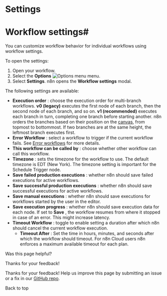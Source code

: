 # Settings

[ ](https://github.com/n8n-io/n8n-docs/edit/main/docs/workflows/settings.md "Edit this page")

# Workflow settings#

You can customize workflow behavior for individual workflows using workflow settings.

To open the settings:

  1. Open your workflow.
  2. Select the **Options** ![Options menu](../../_images/common-icons/three-dot-options-menu.png) menu.
  3. Select **Settings**. n8n opens the **Workflow settings** modal.



The following settings are available:

  * **Execution order** : choose the execution order for multi-branch workflows. **v0 (legacy)** executes the first node of each branch, then the second node of each branch, and so on. **v1 (recommended)** executes each branch in turn, completing one branch before starting another. n8n orders the branches based on their position on the [canvas](../../glossary/#canvas-n8n), from topmost to bottommost. If two branches are at the same height, the leftmost branch executes first.
  * **Error Workflow** : select a workflow to trigger if the current workflow fails. See [Error workflows](../../flow-logic/error-handling/) for more details.
  * **This workflow can be called by** : choose whether other workflow can call this workflow.
  * **Timezone** : sets the timezone for the workflow to use. The default timezone is EDT (New York). The timezone setting is important for the Schedule Trigger node.
  * **Save failed production executions** : whether n8n should save failed executions for active workflows.
  * **Save successful production executions** : whether n8n should save successful executions for active workflows.
  * **Save manual executions** : whether n8n should save executions for workflows started by the user in the editor.
  * **Save execution progress** : whether n8n should save execution data for each node. If set to **Save** , the workflow resumes from where it stopped in case of an error. This might increase latency.
  * **Timeout Workflow** : toggle to enable setting a duration after which n8n should cancel the current workflow execution.
    * **Timeout After** : Set the time in hours, minutes, and seconds after which the workflow should timeout. For n8n Cloud users n8n enforces a maximum available timeout for each plan.

Was this page helpful? 

Thanks for your feedback! 

Thanks for your feedback! Help us improve this page by submitting an issue or a fix in our [GitHub repo](https://github.com/n8n-io/n8n-docs). 

Back to top 
